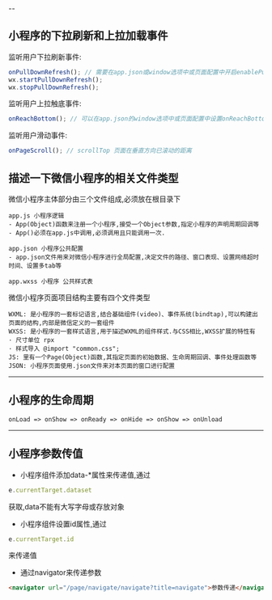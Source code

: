 --
## 小程序的下拉刷新和上拉加载事件
监听用户下拉刷新事件:
```js
onPullDownRefresh(); // 需要在app.json或window选项中或页面配置中开启enablePullDownRefresh
wx.startPullDownRefresh();
wx.stopPullDownRefresh();
```
监听用户上拉触底事件:
```js
onReachBottom(); // 可以在app.json的window选项中或页面配置中设置onReachBottomDistance
```
监听用户滑动事件:
```js
onPageScroll(); // scrollTop 页面在垂直方向已滚动的距离
```
## 描述一下微信小程序的相关文件类型
微信小程序主体部分由三个文件组成,必须放在根目录下
```
app.js 小程序逻辑 
- App(Object)函数来注册一个小程序,接受一个Object参数,指定小程序的声明周期回调等
- App()必须在app.js中调用,必须调用且只能调用一次.

app.json 小程序公共配置 
- app.json文件用来对微信小程序进行全局配置,决定文件的路径、窗口表现、设置网络超时时间、设置多tab等

app.wxss 小程序 公共样式表
```
微信小程序页面项目结构主要有四个文件类型  
```
WXML: 是小程序的一套标记语言,结合基础组件(video)、事件系统(bindtap),可以构建出页面的结构,内部是微信定义的一套组件
WXSS: 是小程序的一套样式语言,用于描述WXML的组件样式.与CSS相比,WXSS扩展的特性有
· 尺寸单位 rpx
· 样式导入 @import "common.css";
JS: 里有一个Page(Object)函数,其指定页面的初始数据、生命周期回调、事件处理函数等
JSON: 小程序页面使用.json文件来对本页面的窗口进行配置
```

---
## 小程序的生命周期
```
onLoad => onShow => onReady => onHide => onShow => onUnload
```

---
## 小程序参数传值
- 小程序组件添加data-*属性来传递值,通过
```js
e.currentTarget.dataset
```
获取,data不能有大写字母或存放对象
- 小程序组件设置id属性,通过
```js
e.currentTarget.id
```
来传递值
- 通过navigator来传递参数
```html
<navigator url="/page/navigate/navigate?title=navigate">参数传递</navigator>
```
